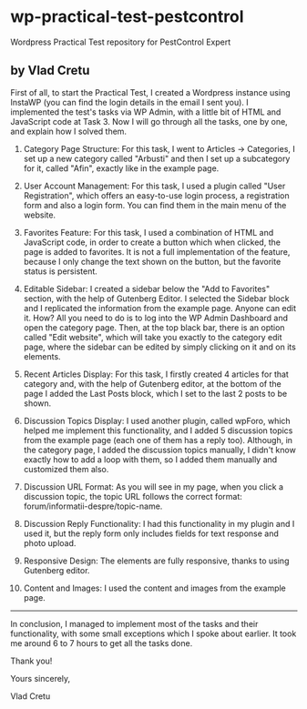 # wp-practical-test-pestcontrol
Wordpress Practical Test repository for PestControl Expert

by Vlad Cretu
------------------------------------------------------------------------------------


First of all, to start the Practical Test, I created a Wordpress instance using InstaWP (you can find the login details in the email I sent you).
I implemented the test's tasks via WP Admin, with a little bit of HTML and JavaScript code at Task 3.
Now I will go through all the tasks, one by one, and explain how I solved them.

1. Category Page Structure:
For this task, I went to Articles -> Categories, I set up a new category called "Arbusti" and then I set up a subcategory for it, called "Afin", exactly like in the example page.

2. User Account Management:
For this task, I used a plugin called "User Registration", which offers an easy-to-use login process, a registration form and also a login form. You can find them in the main menu of the website.

3. Favorites Feature:
For this task, I used a combination of HTML and JavaScript code, in order to create a button which when clicked, the page is added to favorites. It is not a full implementation of the feature, because I only change the text shown on the button, but the favorite status is persistent.

4. Editable Sidebar:
I created a sidebar below the "Add to Favorites" section, with the help of Gutenberg Editor. I selected the Sidebar block and I replicated the information from the example page. Anyone can edit it. How? All you need to do is to log into the WP Admin Dashboard and open the category page. Then, at the top black bar, there is an option called "Edit website", which will take you exactly to the category edit page, where the sidebar can be edited by simply clicking on it and on its elements.

5. Recent Articles Display:
For this task, I firstly created 4 articles for that category and, with the help of Gutenberg editor, at the bottom of the page I added the Last Posts block, which I set to the last 2 posts to be shown.

6. Discussion Topics Display:
I used another plugin, called wpForo, which helped me implement this functionality, and I added 5 discussion topics from the example page (each one of them has a reply too). Although, in the category page, I added the discussion topics manually, I didn't know exactly how to add a loop with them, so I added them manually and customized them also.

7. Discussion URL Format:
As you will see in my page, when you click a discussion topic, the topic URL follows the correct format: forum/informatii-despre/topic-name.

8. Discussion Reply Functionality:
I had this functionality in my plugin and I used it, but the reply form only includes fields for text response and photo upload.

9. Responsive Design:
The elements are fully responsive, thanks to using Gutenberg editor.

10. Content and Images:
I used the content and images from the example page.
------------------------------------------------------------------------------------

In conclusion, I managed to implement most of the tasks and their functionality, with some small exceptions which I spoke about earlier. It took me around 6 to 7 hours to get all the tasks done.

Thank you!

Yours sincerely,

Vlad Cretu
